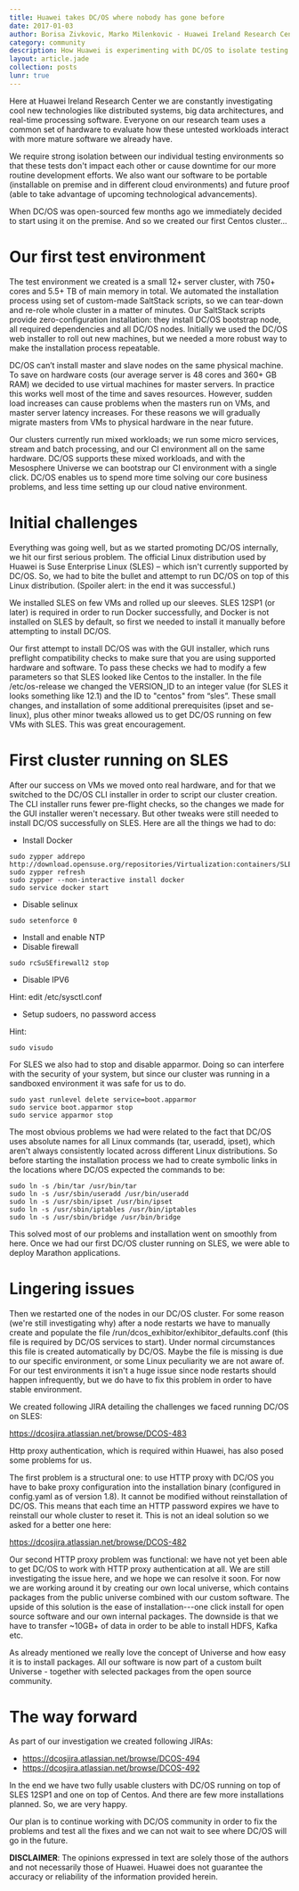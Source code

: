 ```yaml
---
title: Huawei takes DC/OS where nobody has gone before
date: 2017-01-03
author: Borisa Zivkovic, Marko Milenkovic - Huawei Ireland Research Center
category: community
description: How Huawei is experimenting with DC/OS to isolate testing environments at its Ireland Research Center
layout: article.jade
collection: posts
lunr: true
---
```


Here at Huawei Ireland Research Center we are constantly investigating cool new technologies like distributed systems, big data architectures, and real-time processing software. Everyone on our research team uses a common set of hardware to evaluate how these untested workloads interact with more mature software we already have.

We require strong isolation between our individual testing environments so that these tests don't impact each other or cause downtime for our more routine development efforts. We also want our software to be portable (installable on premise and in different cloud environments) and future proof (able to take advantage of upcoming technological advancements).

When DC/OS was open-sourced few months ago we immediately decided to start using it on the premise. And so we created our first Centos cluster...

# Our first test environment

The test environment we created is a small 12+ server cluster, with 750+ cores and 5.5+ TB of main memory in total. We automated the installation process using set of custom-made SaltStack scripts, so we can tear-down and re-role whole cluster in a matter of minutes. Our SaltStack scripts provide zero-configuration installation: they install DC/OS bootstrap node, all required dependencies and all DC/OS nodes. Initially we used the DC/OS web installer to roll out new machines, but we needed a more robust way to make the installation process repeatable.

DC/OS can’t install master and slave nodes on the same physical machine. To save on hardware costs (our average server is 48 cores and 360+ GB RAM) we decided to use virtual machines for master servers. In practice this works well most of the time and saves resources. However, sudden load increases can cause problems when the masters run on VMs, and master server latency increases. For these reasons we will gradually migrate masters from VMs to physical hardware in the near future.

Our clusters currently run mixed workloads; we run some micro services, stream and batch processing, and our CI environment all on the same hardware. DC/OS supports these mixed workloads, and with the Mesosphere Universe we can bootstrap our CI environment with a single click. DC/OS enables us to spend more time solving our core business problems, and less time setting up our cloud native environment.

# Initial challenges

Everything was going well, but as we started promoting DC/OS internally, we hit our first serious problem. The official Linux distribution used by Huawei is Suse Enterprise Linux (SLES) – which isn't currently supported by DC/OS. So, we had to bite the bullet and attempt to run DC/OS on top of this Linux distribution. (Spoiler alert: in the end it was successful.)

We installed SLES on few VMs and rolled up our sleeves. SLES 12SP1 (or later) is required in order to run Docker successfully, and Docker is not installed on SLES by default, so first we needed to install it manually before attempting to install DC/OS.

Our first attempt to install DC/OS was with the GUI installer, which runs preflight compatibility checks to make sure that you are using supported hardware and software. To pass these checks we had to modify a few parameters so that SLES looked like Centos to the installer. In the file /etc/os-release we changed the VERSION_ID to an integer value (for SLES it looks something like 12.1) and the ID to "centos" from “sles”. These small changes, and installation of some additional prerequisites (ipset and se-linux), plus other minor tweaks allowed us to get DC/OS running on few VMs with SLES. This was great encouragement.

# First cluster running on SLES

After our success on VMs we moved onto real hardware, and for that we switched to the DC/OS CLI installer in order to script our cluster creation. The CLI installer runs fewer pre-flight checks, so the changes we made for the GUI installer weren't necessary. But other tweaks were still needed to install DC/OS successfully on SLES. Here are all the things we had to do:

+ Install Docker

~~~~
sudo zypper addrepo http://download.opensuse.org/repositories/Virtualization:containers/SLE_12_SP1/Virtualization:containers.repo
sudo zypper refresh
sudo zypper --non-interactive install docker
sudo service docker start
~~~~

+ Disable selinux

~~~~
sudo setenforce 0
~~~~

+ Install and enable NTP
+ Disable firewall

~~~~
sudo rcSuSEfirewall2 stop
~~~~

+ Disable IPV6

Hint: edit /etc/sysctl.conf

+ Setup sudoers, no password access

Hint:
~~~~
sudo visudo
~~~~

For SLES we also had to stop and disable apparmor. Doing so can interfere with the security of your system, but since our cluster was running in a sandboxed environment it was safe for us to do.

~~~~
sudo yast runlevel delete service=boot.apparmor
sudo service boot.apparmor stop
sudo service apparmor stop
~~~~

The most obvious problems we had were related to the fact that DC/OS uses absolute names for all Linux commands (tar, useradd, ipset), which aren't always consistently located across different Linux distributions. So before starting the installation process we had to create symbolic links in the locations where DC/OS expected the commands to be:

~~~~
sudo ln -s /bin/tar /usr/bin/tar
sudo ln -s /usr/sbin/useradd /usr/bin/useradd
sudo ln -s /usr/sbin/ipset /usr/bin/ipset
sudo ln -s /usr/sbin/iptables /usr/bin/iptables
sudo ln -s /usr/sbin/bridge /usr/bin/bridge
~~~~

This solved most of our problems and installation went on smoothly from here. Once we had our first DC/OS cluster running on SLES, we were able to deploy Marathon applications.

# Lingering issues

Then we restarted one of the nodes in our DC/OS cluster. For some reason (we're still investigating why) after a node restarts we have to manually create and populate the file /run/dcos_exhibitor/exhibitor_defaults.conf (this file is required by DC/OS services to start). Under normal circumstances this file is created automatically by DC/OS. Maybe the file is missing is due to our specific environment, or some Linux peculiarity we are not aware of. For our test environments it isn't a huge issue since node restarts should happen infrequently, but we do have to fix this problem in order to have stable environment.

We created following JIRA detailing the challenges we faced running DC/OS on SLES:

https://dcosjira.atlassian.net/browse/DCOS-483

Http proxy authentication, which is required within Huawei, has also posed some problems for us.

The first problem is a structural one: to use HTTP proxy with DC/OS you have to bake proxy configuration into the installation binary (configured in config.yaml as of version 1.8). It cannot be modified without reinstallation of DC/OS. This means that each time an HTTP password expires we have to reinstall our whole cluster to reset it. This is not an ideal solution so we asked for a better one here:

https://dcosjira.atlassian.net/browse/DCOS-482

Our second HTTP proxy problem was functional: we have not yet been able to get DC/OS to work with HTTP proxy authentication at all. We are still investigating the issue here, and we hope we can resolve it soon. For now we are working around it by creating our own local universe, which contains packages from the public universe combined with our custom software. The upside of this solution is the ease of installation---one click install for open source software and our own internal packages. The downside is that we have to transfer ~10GB+ of data in order to be able to install HDFS, Kafka etc.

As already mentioned we really love the concept of Universe and how easy it is to install packages. All our software is now part of a custom built Universe - together with selected packages from the open source community.

# The way forward

As part of our investigation we created following JIRAs:

+ https://dcosjira.atlassian.net/browse/DCOS-494
+ https://dcosjira.atlassian.net/browse/DCOS-492

In the end we have two fully usable clusters with DC/OS running on top of SLES 12SP1 and one on top of Centos. And there are few more installations planned. So, we are very happy.

Our plan is to continue working with DC/OS community in order to fix the problems and test all the fixes and we can not wait to see where DC/OS will go in the future.

**DISCLAIMER**: The opinions expressed in text are solely those of the authors and not necessarily those of Huawei. Huawei does not guarantee the accuracy or reliability of the information provided herein.
